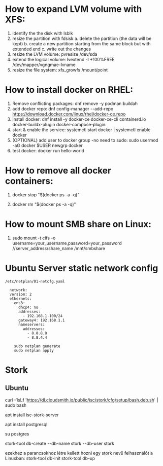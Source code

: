 # How to expand LVM volume with XFS:

  1. identify the the disk with lsblk
  2. resize the partition with fdsisk
      a. delete the partition (the data will be kept)
      b. create a new partition starting from the same block but with extended end
      c. write out the changes
  3. resize the LVM volume: pvresize /dev/sda
  4. extend the logical volume: lvextend -l +100%FREE /dev/mapper/vgngmae-lvname
  5. resize the file system: xfs_growfs /mount/point

# How to install docker on RHEL:

  1. Remove conflicting packages: dnf remove -y podman buildah
  2. add docker repo: dnf config-manager --add-repo https://download.docker.com/linux/rhel/docker-ce.repo
  3. install docker: dnf install -y docker-ce docker-ce-cli containerd.io docker-buildx-plugin docker-compose-plugin
  4. start & enable the service: systemctl start docker | systemctl enable docker
  5. (OPTIONAL) add user to docker group -no need to sudo: sudo usermod -aG docker $USER newgrp docker
  6. test docker: docker run hello-world

# How to remove all docker containers:

  1. docker stop "$(docker ps -a -q)"
  
  2. docker rm "$(docker ps -a -q)"

# How to mount SMB share on Linux:

  1. sudo mount -t cifs -o username=your_username,password=your_password //server_address/share_name /mnt/smbshare


# Ubuntu Server static network config

    /etc/netplan/01-netcfg.yaml
```
  network:
  version: 2
  ethernets:
    ens3:
      dhcp4: no
      addresses:
        - 192.168.1.100/24
      gateway4: 192.168.1.1
      nameservers:
        addresses:
          - 8.8.8.8
          - 8.8.4.4
          
    sudo netplan generate
    sudo netplan apply
```

# Stork

## Ubuntu

curl -1sLf 'https://dl.cloudsmith.io/public/isc/stork/cfg/setup/bash.deb.sh' | sudo bash

apt install isc-stork-server

apt install postgresql

su postgres

stork-tool db-create --db-name stork --db-user stork


ezekhez a parancsokhoz létre kellett hozni egy stork nevű felhasználót a Linuxban:
stork-tool db-init
stork-tool db-up
